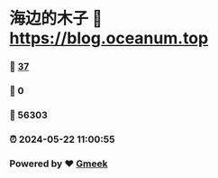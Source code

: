 # 海边的木子 :link: https://blog.oceanum.top 
### :page_facing_up: [37](https://blog.oceanum.top/tag.html) 
### :speech_balloon: 0 
### :hibiscus: 56303 
### :alarm_clock: 2024-05-22 11:00:55 
### Powered by :heart: [Gmeek](https://github.com/Meekdai/Gmeek)
